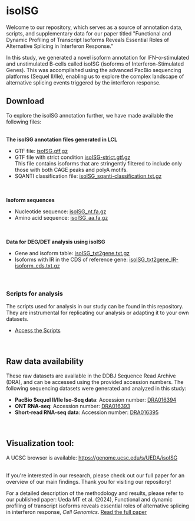 # isoISG
Welcome to our repository, which serves as a source of annotation data, scripts, and supplementary data for our paper titled "Functional and Dynamic Profiling of Transcript Isoforms Reveals Essential Roles of Alternative Splicing in Interferon Response."

In this study, we generated a novel isoform annotation for IFN-α-stimulated and unstimulated B-cells called isoISG (isoforms of Interferon-Stimulated Genes). This was accomplished using the advanced PacBio sequencing platforms (Sequel II/IIe), enabling us to explore the complex landscape of alternative splicing events triggered by the interferon response.

## Download

To explore the isoISG annotation further, we have made available the following files:<br><br>

**The isoISG annotation files generated in LCL**
                                  
- GTF file: [isoISG.gtf.gz](https://zenodo.org/records/13282235/files/isoISG.gtf.gz?download=1)
- GTF file with strict condition [isoISG-strict.gtf.gz](https://zenodo.org/records/13282235/files/isoISG-strict.gtf.gz?download=1)<br>
  This file contains isoforms that are stringently filtered to include only those with both CAGE peaks and polyA motifs.
- SQANTI classification file: [isoISG_sqanti-classification.txt.gz](https://zenodo.org/records/13282235/files/isoISG_sqanti-classification.txt.gz?download=1)<br><br><br>

**Isoform sequences**
- Nucleotide sequence: [isoISG_nt.fa.gz](https://zenodo.org/records/13282235/files/isoISG_nt.fa.gz?download=1)
- Amino acid sequence: [isoISG_aa.fa.gz](https://zenodo.org/records/13282235/files/isoISG_aa.fa.gz?download=1)<br><br><br>

**Data for DEG/DET analysis using isoISG**
- Gene and isoform table: [isoISG_txt2gene.txt.gz](https://zenodo.org/records/13282235/files/isoISG_txt2gene.txt.gz?download=1)
- Isoforms with IR in the CDS of reference gene: [isoISG_txt2gene_IR-isoform_cds.txt.gz](https://zenodo.org/records/13282235/files/isoISG_txt2gene_IR-isoform_cds.txt.gz?download=1)
<br><br><br>


### Scripts for analysis
The scripts used for analysis in our study can be found in this repository. They are instrumental for replicating our analysis or adapting it to your own datasets.
- [Access the Scripts](https://github.com/uedaMT/isoISG/tree/main/Script)<br><br><br>


## Raw data availability
These raw datasets are available in the DDBJ Sequence Read Archive (DRA), and can be accessed using the provided accession numbers.
The following sequencing datasets were generated and analyzed in this study:
- **PacBio Sequel II/IIe Iso-Seq data**: Accession number: [DRA016394](https://humandbs.dbcls.jp/en/hum0312-v1#iso)
- **ONT RNA-seq**: Accession number: [DRA016393](https://humandbs.dbcls.jp/en/hum0312-v1#DRA016393)
- **Short-read RNA-seq data**: Accession number: [DRA016395](https://humandbs.dbcls.jp/en/hum0312-v1#DRA016395)<br><br><br>


## Visualization tool:
A UCSC browser is available: https://genome.ucsc.edu/s/UEDA/isoISG<br><br>

If you're interested in our research, please check out our full paper for an overview of our main findings. Thank you for visiting our repository!

For a detailed description of the methodology and results, please refer to our published paper:
Ueda MT et al. (2024), Functional and dynamic profiling of transcript isoforms reveals essential roles of alternative splicing in interferon response, *Cell Genomics*.
[Read the full paper]([https://doi.org/10.1016/j.xgen.2024.100345](https://www.sciencedirect.com/science/article/pii/S2666979X24002659?via%3Dihub))

